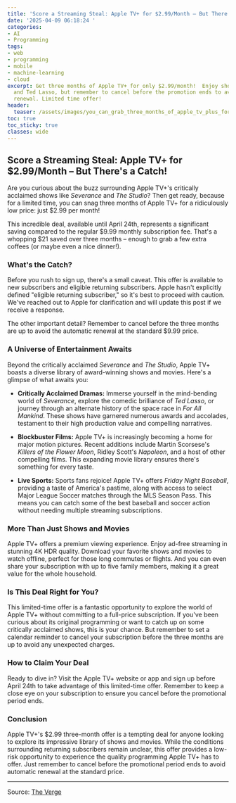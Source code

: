 ```yaml
---
title: 'Score a Streaming Steal: Apple TV+ for $2.99/Month – But There''s a Catch!'
date: '2025-04-09 06:18:24 '
categories:
- AI
- Programming
tags:
- web
- programming
- mobile
- machine-learning
- cloud
excerpt: Get three months of Apple TV+ for only $2.99/month!  Enjoy shows like Severance
  and Ted Lasso, but remember to cancel before the promotion ends to avoid full price
  renewal. Limited time offer!
header:
  teaser: /assets/images/you_can_grab_three_months_of_apple_tv_plus_for__2__20250409061823.jpg
toc: true
toc_sticky: true
classes: wide
---
```


## Score a Streaming Steal: Apple TV+ for $2.99/Month – But There's a Catch!

Are you curious about the buzz surrounding Apple TV+'s critically acclaimed shows like *Severance* and *The Studio*?  Then get ready, because for a limited time, you can snag three months of Apple TV+ for a ridiculously low price: just $2.99 per month!

This incredible deal, available until April 24th, represents a significant saving compared to the regular $9.99 monthly subscription fee. That's a whopping $21 saved over three months – enough to grab a few extra coffees (or maybe even a nice dinner!).

### What's the Catch?

Before you rush to sign up, there's a small caveat. This offer is available to new subscribers and eligible returning subscribers.  Apple hasn't explicitly defined "eligible returning subscriber," so it's best to proceed with caution. We've reached out to Apple for clarification and will update this post if we receive a response.

The other important detail?  Remember to cancel before the three months are up to avoid the automatic renewal at the standard $9.99 price.

###  A Universe of Entertainment Awaits

Beyond the critically acclaimed *Severance* and *The Studio*, Apple TV+ boasts a diverse library of award-winning shows and movies.  Here's a glimpse of what awaits you:

* **Critically Acclaimed Dramas:** Immerse yourself in the mind-bending world of *Severance*, explore the comedic brilliance of *Ted Lasso*, or journey through an alternate history of the space race in *For All Mankind*. These shows have garnered numerous awards and accolades, testament to their high production value and compelling narratives.

* **Blockbuster Films:** Apple TV+ is increasingly becoming a home for major motion pictures.  Recent additions include Martin Scorsese's *Killers of the Flower Moon*, Ridley Scott's *Napoleon*, and a host of other compelling films.  This expanding movie library ensures there's something for every taste.

* **Live Sports:**  Sports fans rejoice! Apple TV+ offers *Friday Night Baseball*, providing a taste of America's pastime, along with access to select Major League Soccer matches through the MLS Season Pass. This means you can catch some of the best baseball and soccer action without needing multiple streaming subscriptions.

###  More Than Just Shows and Movies

Apple TV+ offers a premium viewing experience.  Enjoy ad-free streaming in stunning 4K HDR quality.  Download your favorite shows and movies to watch offline, perfect for those long commutes or flights. And you can even share your subscription with up to five family members, making it a great value for the whole household.

### Is This Deal Right for You?

This limited-time offer is a fantastic opportunity to explore the world of Apple TV+ without committing to a full-price subscription. If you've been curious about its original programming or want to catch up on some critically acclaimed shows, this is your chance.  But remember to set a calendar reminder to cancel your subscription before the three months are up to avoid any unexpected charges.

### How to Claim Your Deal

Ready to dive in?  Visit the Apple TV+ website or app and sign up before April 24th to take advantage of this limited-time offer.  Remember to keep a close eye on your subscription to ensure you cancel before the promotional period ends.

### Conclusion

Apple TV+'s $2.99 three-month offer is a tempting deal for anyone looking to explore its impressive library of shows and movies. While the conditions surrounding returning subscribers remain unclear, this offer provides a low-risk opportunity to experience the quality programming Apple TV+ has to offer. Just remember to cancel before the promotional period ends to avoid automatic renewal at the standard price.


---

Source: [The Verge](https://www.theverge.com/tech/645569/apple-tv-plus-streaming-deal-severance-silo-studio-sale)